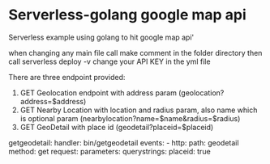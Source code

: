 <!--
title: .'google map api'
description: 'Serverless example using golang to hit google map api'
framework: v1
platform: AWS
language: Go
priority: 10
authorLink: 'https://github.com/pramonow'
authorName: 'Pramono Winata'
authorAvatar: 'https://avatars0.githubusercontent.com/u/28787057?v=4&s=140'
-->



# Serverless-golang google map api
Serverless example using golang to hit google map api'

when changing any main file call make comment in the folder directory then call serverless deploy -v
change your API KEY in the yml file

There are three endpoint provided:
1. GET Geolocation endpoint with address param (geolocation?address=$address) 
2. GET Nearby Location with location and radius param, also name which is optional param (nearbylocation?name=$name&radius=$radius)
3. GET GeoDetail with place id (geodetail?placeid=$placeid)
  
  getgeodetail:
    handler: bin/getgeodetail
    events:
      - http:
          path: geodetail
          method: get
          request:
            parameters:
              querystrings:
                placeid: true
